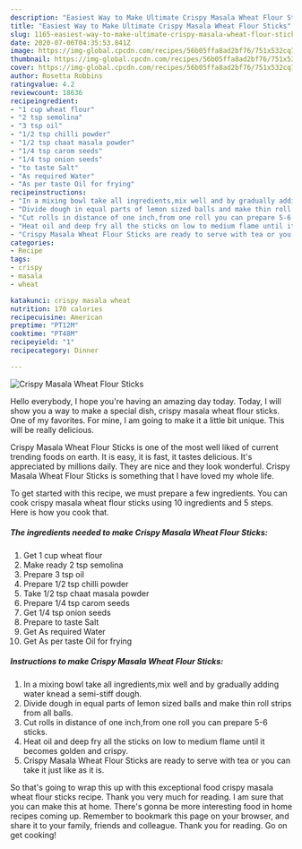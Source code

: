 ```yaml
---
description: "Easiest Way to Make Ultimate Crispy Masala Wheat Flour Sticks"
title: "Easiest Way to Make Ultimate Crispy Masala Wheat Flour Sticks"
slug: 1165-easiest-way-to-make-ultimate-crispy-masala-wheat-flour-sticks
date: 2020-07-06T04:35:53.841Z
image: https://img-global.cpcdn.com/recipes/56b05ffa8ad2bf76/751x532cq70/crispy-masala-wheat-flour-sticks-recipe-main-photo.jpg
thumbnail: https://img-global.cpcdn.com/recipes/56b05ffa8ad2bf76/751x532cq70/crispy-masala-wheat-flour-sticks-recipe-main-photo.jpg
cover: https://img-global.cpcdn.com/recipes/56b05ffa8ad2bf76/751x532cq70/crispy-masala-wheat-flour-sticks-recipe-main-photo.jpg
author: Rosetta Robbins
ratingvalue: 4.2
reviewcount: 18636
recipeingredient:
- "1 cup wheat flour"
- "2 tsp semolina"
- "3 tsp oil"
- "1/2 tsp chilli powder"
- "1/2 tsp chaat masala powder"
- "1/4 tsp carom seeds"
- "1/4 tsp onion seeds"
- "to taste Salt"
- "As required Water"
- "As per taste Oil for frying"
recipeinstructions:
- "In a mixing bowl take all ingredients,mix well and by gradually adding water knead a semi-stiff dough."
- "Divide dough in equal parts of lemon sized balls and make thin roll strips from all balls."
- "Cut rolls in distance of one inch,from one roll you can prepare 5-6 sticks."
- "Heat oil and deep fry all the sticks on low to medium flame until it becomes golden and crispy."
- "Crispy Masala Wheat Flour Sticks are ready to serve with tea or you can take it just like as it is."
categories:
- Recipe
tags:
- crispy
- masala
- wheat

katakunci: crispy masala wheat 
nutrition: 170 calories
recipecuisine: American
preptime: "PT12M"
cooktime: "PT48M"
recipeyield: "1"
recipecategory: Dinner

---
```



![Crispy Masala Wheat Flour Sticks](https://img-global.cpcdn.com/recipes/56b05ffa8ad2bf76/751x532cq70/crispy-masala-wheat-flour-sticks-recipe-main-photo.jpg)

Hello everybody, I hope you're having an amazing day today. Today, I will show you a way to make a special dish, crispy masala wheat flour sticks. One of my favorites. For mine, I am going to make it a little bit unique. This will be really delicious.



Crispy Masala Wheat Flour Sticks is one of the most well liked of current trending foods on earth. It is easy, it is fast, it tastes delicious. It's appreciated by millions daily. They are nice and they look wonderful. Crispy Masala Wheat Flour Sticks is something that I have loved my whole life.


To get started with this recipe, we must prepare a few ingredients. You can cook crispy masala wheat flour sticks using 10 ingredients and 5 steps. Here is how you cook that.

<!--inarticleads1-->

##### The ingredients needed to make Crispy Masala Wheat Flour Sticks:

1. Get 1 cup wheat flour
1. Make ready 2 tsp semolina
1. Prepare 3 tsp oil
1. Prepare 1/2 tsp chilli powder
1. Take 1/2 tsp chaat masala powder
1. Prepare 1/4 tsp carom seeds
1. Get 1/4 tsp onion seeds
1. Prepare to taste Salt
1. Get As required Water
1. Get As per taste Oil for frying




<!--inarticleads2-->

##### Instructions to make Crispy Masala Wheat Flour Sticks:

1. In a mixing bowl take all ingredients,mix well and by gradually adding water knead a semi-stiff dough.
1. Divide dough in equal parts of lemon sized balls and make thin roll strips from all balls.
1. Cut rolls in distance of one inch,from one roll you can prepare 5-6 sticks.
1. Heat oil and deep fry all the sticks on low to medium flame until it becomes golden and crispy.
1. Crispy Masala Wheat Flour Sticks are ready to serve with tea or you can take it just like as it is.




So that's going to wrap this up with this exceptional food crispy masala wheat flour sticks recipe. Thank you very much for reading. I am sure that you can make this at home. There's gonna be more interesting food in home recipes coming up. Remember to bookmark this page on your browser, and share it to your family, friends and colleague. Thank you for reading. Go on get cooking!
